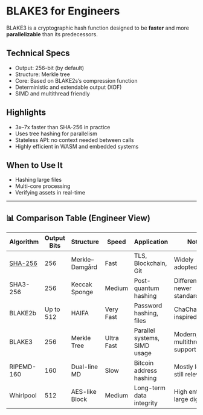 # BLAKE3 for Engineers

BLAKE3 is a cryptographic hash function designed to be **faster** and more **parallelizable** than its predecessors.

## Technical Specs

- Output: 256-bit (by default)
- Structure: Merkle tree
- Core: Based on BLAKE2s’s compression function
- Deterministic and extendable output (XOF)
- SIMD and multithread friendly

## Highlights

- 3x–7x faster than SHA-256 in practice
- Uses tree hashing for parallelism
- Stateless API: no context needed between calls
- Highly efficient in WASM and embedded systems

## When to Use It

- Hashing large files
- Multi-core processing
- Verifying assets in real-time

---

## 📊 Comparison Table (Engineer View)

| Algorithm   | Output Bits | Structure        | Speed     | Application                     | Notes                          |
|-------------|-------------|------------------|-----------|----------------------------------|--------------------------------|
| [SHA-256](/algo/sha256)     | 256         | Merkle–Damgård   | Fast      | TLS, Blockchain, Git             | Widely adopted, solid          |
| SHA3-256    | 256         | Keccak Sponge    | Medium    | Post-quantum hashing             | Different math, newer standard |
| BLAKE2b     | Up to 512   | HAIFA            | Very Fast | Password hashing, files          | ChaCha/Salsa-inspired          |
| BLAKE3      | 256         | Merkle Tree      | Ultra Fast| Parallel systems, SIMD usage     | Modern, multithreaded support  |
| RIPEMD-160  | 160         | Dual-line MD     | Slow      | Bitcoin address hashing          | Mostly legacy, still relevant  |
| Whirlpool   | 512         | AES-like Block   | Medium    | Long-term data integrity         | High entropy, large digest     |

